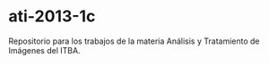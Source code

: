 ati-2013-1c
===========

Repositorio para los trabajos de la materia Análisis y Tratamiento de Imágenes del ITBA.